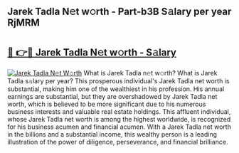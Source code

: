 ## Jarek Tadla N𝚎t w𝚘rth - Part-b3B S𝚊lary per year RjMRM

# <h2><a href="http://gc0fk7.nevu.top/?p=Jarek+Tadla">🔗 👉🔴 Jarek Tadla N𝚎t w𝚘rth - S𝚊lary</a></h2>

[![Jarek Tadla N𝚎t W𝚘rth](https://i.imgur.com/Oavwk0R.jpeg)](http://gc0fk7.nevu.top/?p=Jarek+Tadla)
What is Jarek Tadla n𝚎t w𝚘rth? What is Jarek Tadla s𝚊lary per year?
This prosperous individual's Jarek Tadla net worth is substantial, making him one of the wealthiest in his profession. His annual earnings are substantial, but they are overshadowed by Jarek Tadla net worth, which is believed to be more significant due to his numerous business interests and valuable real estate holdings. This affluent individual, whose Jarek Tadla net worth is among the highest worldwide, is recognized for his business acumen and financial acumen. With a Jarek Tadla net worth in the billions and a substantial income, this wealthy person is a leading illustration of the power of diligence, perseverance, and financial brilliance.
